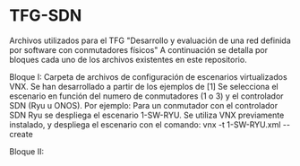 # TFG-SDN
Archivos utilizados para el TFG "Desarrollo y evaluación de una red definida por software con conmutadores físicos" 
A continuación se detalla por bloques cada uno de los archivos existentes en este repositorio.

Bloque I: Carpeta de archivos de configuración de escenarios virtualizados VNX. Se han desarrollado a partir de los ejemplos de [1]
Se selecciona el escenario en función del numero de conmutadores (1 o 3) y el controlador SDN (Ryu u ONOS). Por ejemplo: Para un conmutador con el controlador
SDN Ryu se despliega el escenario 1-SW-RYU. Se utiliza VNX previamente instalado, y despliega el escenario con el comando:
vnx -t 1-SW-RYU.xml --create

Bloque II: 
